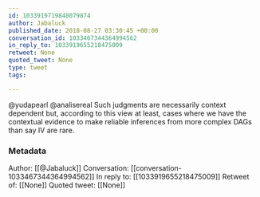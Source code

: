 ```yaml
---
id: 1033919719840079874
author: Jabaluck
published_date: 2018-08-27 03:30:45 +00:00
conversation_id: 1033467344364994562
in_reply_to: 1033919655218475009
retweet: None
quoted_tweet: None
type: tweet
tags:

---
```


@yudapearl @analisereal Such judgments are necessarily context dependent but, according to this view at least, cases where we have the contextual evidence to make reliable inferences from more complex DAGs than say IV are rare.

### Metadata

Author: [[@Jabaluck]]
Conversation: [[conversation-1033467344364994562]]
In reply to: [[1033919655218475009]]
Retweet of: [[None]]
Quoted tweet: [[None]]
